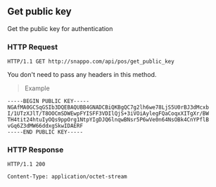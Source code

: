 ## Get public key

Get the public key for authentication

### HTTP Request

`HTTP/1.1 GET http://snappo.com/api/pos/get_public_key`

<aside class="notice">
You don't need to pass any headers in this method.
</aside>

> Example

```text
-----BEGIN PUBLIC KEY-----
NGAfMA0GCSqGSIb3DQEBAQUBB4GNADCBiQKBgQC7g2lh6we78LjS5U0rBJ3dMcxb
I/1UTzXJlT/T8OOCmSDWEwpFYISFF3VDIlQjS+3iVOiAylegFQaCoqxXITgXr/BW
TH4tit24htuIyOQs9ppOrg1NtpYIgDJQ6lnqwBNsr5P6wVe0n64NsOBk4CnYPflB
vGq6Z3dMW66ddxgSkwIDAERF
-----END PUBLIC KEY-----
```

### HTTP Response

`HTTP/1.1 200`

`Content-Type: application/octet-stream`
